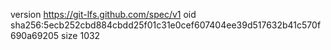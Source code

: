 version https://git-lfs.github.com/spec/v1
oid sha256:5ecb252cbd884cbdd25f01c31e0cef607404ee39d517632b41c570f690a69205
size 1032

